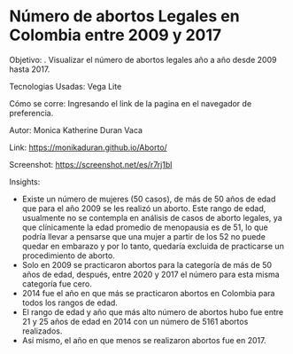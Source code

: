 # Número de abortos Legales en Colombia entre 2009 y 2017

Objetivo:
. Visualizar el número de abortos legales año a año desde 2009 hasta 2017.

Tecnologias Usadas:
Vega Lite

Cómo se corre:
Ingresando el link de la pagina en el navegador de preferencia.

Autor: 
Monica Katherine Duran Vaca

Link: 
https://monikaduran.github.io/Aborto/

Screenshot:
https://screenshot.net/es/r7rj1bl


Insights:

* Existe un número de mujeres (50 casos), de más de 50 años de edad que para el año 2009 se les realizó un aborto. Este rango de edad, usualmente no se contempla en análisis de casos de aborto legales, ya que clínicamente la edad promedio de menopausia es de 51, lo que podría llevar a pensarse que una mujer a partir de los 52 no puede quedar en embarazo y por lo tanto, quedaría excluida de practicarse un procedimiento de aborto.  
* Solo en 2009 se practicaron abortos para la categoría de más de 50 años de edad, después, entre 2020 y 2017 el número para esta misma categoría fue cero.  
* 2014 fue el año en que más se practicaron abortos en Colombia para todos los rangos de edad.
* El rango de edad y año que más alto número de abortos hubo fue entre 21 y 25 años de edad en 2014 con un número de 5161 abortos realizados.
* Así mismo, el año en que menos se realizaron abortos fue en 2017.


